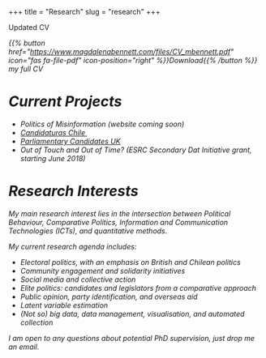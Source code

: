 +++
title = "Research"
slug = "research"
+++

 Updated CV[ <i class = "fa fa-podcast">](www.sajuria.com/cv)

 {{% button href="https://www.magdalenabennett.com/files/CV_mbennett.pdf" icon="fas fa-file-pdf" icon-position="right" %}}Download{{% /button %}} my full CV

# Current Projects

  - Politics of Misinformation (website coming soon)
  - [Candidaturas Chile ][1]
  - [Parliamentary Candidates UK][2]
  - Out of Touch and Out of Time? (ESRC Secondary Dat Initiative grant, starting June 2018)



# Research Interests

My main research interest lies in the intersection between Political Behaviour, Comparative Politics, Information and Communication Technologies (ICTs), and quantitative methods.

My current research agenda includes:

  - Electoral politics, with an emphasis on British and Chilean politics
  - Community engagement and solidarity initiatives
  - Social media and collective action
  - Elite politics: candidates and legislators from a comparative approach
  - Public opinion, party identification, and overseas aid
  - Latent variable estimation
  - (Not so) big data, data management, visualisation, and automated collection

I am open to any questions about potential PhD supervision, just drop me an email.

 [1]: http://www.candidaturaschile.cl
 [2]: http://www.parliamentarycandidates.org
 [3]: https://sajuria.com/cv/